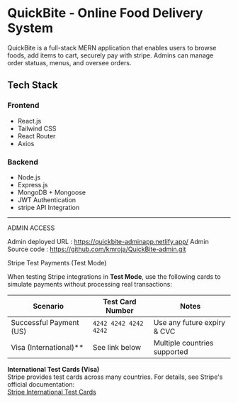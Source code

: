 #  QuickBite - Online Food Delivery System

QuickBite is a full-stack MERN application that enables users to browse foods, add items to cart, securely pay with stripe. Admins can manage order statuas, menus, and oversee orders.

##  Tech Stack

### Frontend
- React.js
- Tailwind CSS
- React Router
- Axios

### Backend
- Node.js
- Express.js
- MongoDB + Mongoose
- JWT Authentication
- stripe API Integration

---
ADMIN ACCESS

Admin deployed URL : https://quickbite-adminapp.netlify.app/
Admin Source code : https://github.com/kmroja/QuickBite-admin.git

Stripe Test Payments (Test Mode)

When testing Stripe integrations in **Test Mode**, use the following cards to simulate payments without processing real transactions:

| Scenario                  | Test Card Number               | Notes                            |
|--------------------------|--------------------------------|----------------------------------|
| Successful Payment (US)  | `4242 4242 4242 4242`          | Use any future expiry & CVC       |
| Visa (International)**   | See link below                 | Multiple countries supported      |

**International Test Cards (Visa)**  
Stripe provides test cards across many countries. For details, see Stripe's official documentation:  
[Stripe International Test Cards](https://docs.stripe.com/testing#international-cards)  

